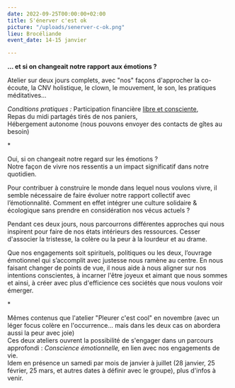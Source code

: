 ```yaml
---
date: 2022-09-25T00:00:00+02:00
title: S'énerver c'est ok
picture: "/uploads/senerver-c-ok.png"
lieu: Brocéliande
event_date: 14-15 janvier

---
```

**... et si on changeait notre rapport aux émotions ?**  
  
Atelier sur deux jours complets, avec "nos" façons d'approcher la co-écoute, la CNV holistique, le clown, le mouvement, le son, les pratiques méditatives...

_Conditions pratiques :_ Participation financière [libre et consciente](https://lesuperflux.fr/2017/09/01/participations-conscientes/),  
Repas du midi partagés tirés de nos paniers,  
Hébergement autonome (nous pouvons envoyer des contacts de gîtes au besoin)

\*

Oui, si on changeait notre regard sur les émotions ?  
Notre façon de vivre nos ressentis a un impact significatif dans notre quotidien.

Pour contribuer à construire le monde dans lequel nous voulons vivre, il semble nécessaire de faire évoluer notre rapport collectif avec l’émotionnalité. Comment en effet intégrer une culture solidaire & écologique sans prendre en considération nos vécus actuels ?

Pendant ces deux jours, nous parcourrons différentes approches qui nous inspirent pour faire de nos états intérieurs des ressources. Cesser d'associer la tristesse, la colère ou la peur à la lourdeur et au drame.

Que nos engagements soit spirituels, politiques ou les deux, l’ouvrage émotionnel qui s’accomplit avec justesse nous ramène au centre. En nous faisant changer de points de vue, il nous aide à nous aligner sur nos intentions conscientes, à incarner l'être joyeux et aimant que nous sommes et ainsi, à créer avec plus d'efficience ces sociétés que nous voulons voir émerger.

\*

Mêmes contenus que l'atelier "Pleurer c'est cool" en novembre (avec un léger focus colère en l'occurrence... mais dans les deux cas on abordera aussi la peur avec joie)  
Ces deux ateliers ouvrent la possibilité de s'engager dans un parcours approfondi : _Conscience émotionnelle,_ en lien avec nos engagements de vie.  
Idem en présence un samedi par mois de janvier à juillet (28 janvier, 25 février, 25 mars, et autres dates à définir avec le groupe), plus d'infos à venir.